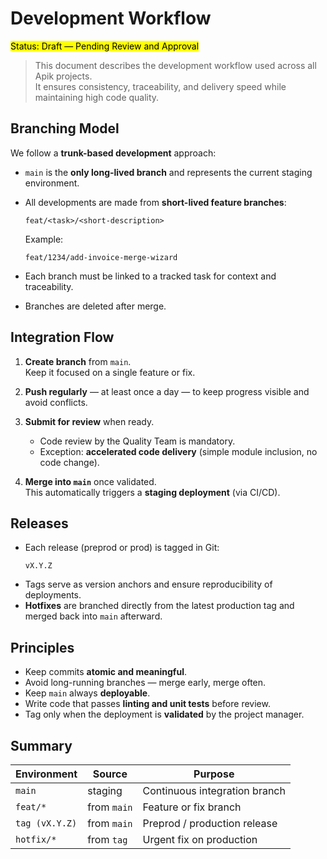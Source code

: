 # Development Workflow

<mark> Status: Draft — Pending Review and Approval </mark>

> This document describes the development workflow used across all Apik projects.  
> It ensures consistency, traceability, and delivery speed while maintaining high code quality.

## Branching Model

We follow a **trunk-based development** approach:

- `main` is the **only long-lived branch** and represents the current staging environment.
- All developments are made from **short-lived feature branches**:
  ```
  feat/<task>/<short-description>
  ```
  Example:
  ```
  feat/1234/add-invoice-merge-wizard
  ```

- Each branch must be linked to a tracked task for context and traceability.
- Branches are deleted after merge.

## Integration Flow

1. **Create branch** from `main`.  
   Keep it focused on a single feature or fix.

2. **Push regularly** — at least once a day — to keep progress visible and avoid conflicts.

3. **Submit for review** when ready.  
   - Code review by the Quality Team is mandatory.  
   - Exception: **accelerated code delivery** (simple module inclusion, no code change).

4. **Merge into `main`** once validated.  
   This automatically triggers a **staging deployment** (via CI/CD).


## Releases

- Each release (preprod or prod) is tagged in Git:
  ```
  vX.Y.Z
  ```
- Tags serve as version anchors and ensure reproducibility of deployments.
- **Hotfixes** are branched directly from the latest production tag and merged back into `main` afterward.

## Principles

- Keep commits **atomic and meaningful**.
- Avoid long-running branches — merge early, merge often.
- Keep `main` always **deployable**.
- Write code that passes **linting and unit tests** before review.
- Tag only when the deployment is **validated** by the project manager.

## Summary

| Environment | Source | Purpose |
|--------------|---------|----------|
| `main` | staging | Continuous integration branch |
| `feat/*` | from `main` | Feature or fix branch |
| `tag (vX.Y.Z)` | from `main` | Preprod / production release |
| `hotfix/*` | from `tag` | Urgent fix on production |
